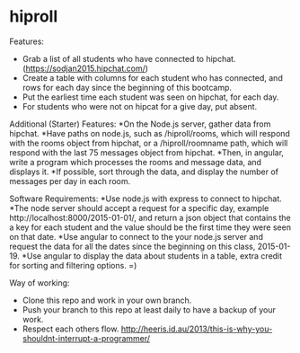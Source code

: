 # hiproll

Features:
* Grab a list of all students who have connected to hipchat. (https://sodjan2015.hipchat.com/)
* Create a table with columns for each student who has connected, and rows for each day since the beginning of this bootcamp.
* Put the earliest time each student was seen on hipchat, for each day.
* For students who were not on hipcat for a give day, put absent.

Additional (Starter) Features:
*On the Node.js server, gather data from hipchat. 
*Have paths on node.js, such as /hiproll/rooms, which will respond with the rooms object from hipchat, or a /hiproll/roomname path, which will respond with the last 75 messages object from hipchat. 
*Then, in angular, write a program which processes the rooms and message data, and displays it. 
*If possible, sort through the data, and display the number of messages per day in each room.


Software Requirements:
*Use node.js with express to connect to hipchat.
*The node server should accept a request for a specific day, example
http://localhost:8000/2015-01-01/, and return a json object that
contains the a key for each student and the value should be the
first time they were seen on that date.
*Use angular to connect to the your node.js server and request the
data for all the dates since the beginning on this class, 2015-01-19.
*Use angular to display the data about students in a table, extra
credit for sorting and filtering options. =)

Way of working:
* Clone this repo and work in your own branch.
* Push your branch to this repo at least daily to have a backup of your work.
* Respect each others flow. http://heeris.id.au/2013/this-is-why-you-shouldnt-interrupt-a-programmer/
